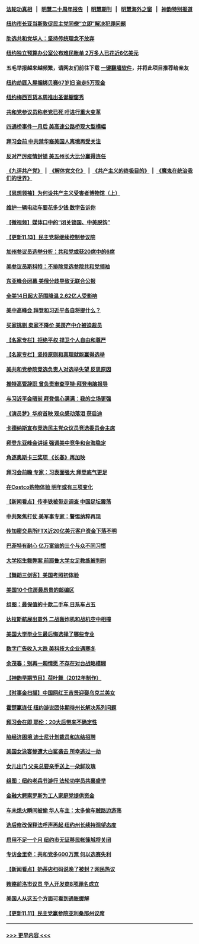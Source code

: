 #### [法轮功真相](https://github.com/gfw-breaker/truth/blob/master/README.md?t=0) &nbsp;&nbsp;|&nbsp;&nbsp; [明慧二十周年报告](https://github.com/gfw-breaker/mh-reports/blob/master/README.md?t=0) &nbsp;&nbsp;|&nbsp;&nbsp;[明慧期刊](https://github.com/gfw-breaker/mh-qikan) &nbsp;&nbsp;|&nbsp;&nbsp; [明慧海外之窗](https://github.com/gfw-breaker/mh-news/blob/master/README.md?t=0) &nbsp;&nbsp;|&nbsp;&nbsp; [神韵特别报道](https://github.com/gfw-breaker/mh-news/blob/master/shenyun.md?t=0)
#### [纽约市长亚当斯敦促民主党同僚“立即”解决犯罪问题](../pages/nsc412/n13865385.md?t=11141901) 
#### [助选共和党华人：坚持传统理念不放弃](../pages/nsc412/n13865355.md?t=11141901) 
#### [纽约独立预算办公室公布难民账单 2万多人已花近6亿美元](../pages/nsc412/n13865387.md?t=11141901) 
#### 五毛举报越来越频繁，请网友们前往下载 [一键翻墙软件](https://github.com/gfw-breaker/ssr-accounts)，并将此项目推荐给亲友
#### [纽约劫匪入屋捆绑贝赛67岁妇 盗走5万现金](../pages/nsc412/n13865389.md?t=11141901) 
#### [纽约梅西百货本周推出圣诞橱窗秀](../pages/nsc412/n13865346.md?t=11141901) 
#### [共和党参议员称老党已死 吁进行重大变革](../pages/nsc412/n13865301.md?t=11141901) 
#### [四通桥事件一月后 美高速公路桥现大型横幅](../pages/nsc412/n13865320.md?t=11141901) 
#### [拜习会前 中共禁华裔美国人离境再受关注](../pages/nsc412/n13865282.md?t=11141901) 
#### [反对严厉疫情封锁 美五州长大比分赢得连任](../pages/nsc412/n13865180.md?t=11141901) 
#### [《九评共产党》](https://github.com/begood0513/9ping.md/blob/master/README.md) &nbsp;|&nbsp; [《解体党文化》](../../../../jtdwh.md/blob/master/README.md)  &nbsp;|&nbsp; [《共产主义的终极目的》](../../../../gczydzjmd.md/blob/master/README.md) &nbsp;|&nbsp; [《魔鬼在统治我们的世界》](../../../../mgztzwmdsj.md/blob/master/README.md) 
#### [【思想领袖】为何设共产主义受害者博物馆（上）](../pages/nsc412/n13864792.md?t=11141901) 
#### [维护一辆电动车要花多少钱 数字告诉你](../pages/nsc412/n13842149.md?t=11141901) 
#### [【微视频】媒体口中的“闭关锁国、中美脱钩”](../pages/nsc412/n13865110.md?t=11141901) 
#### [【更新11.13】民主党将继续控制参议院](../pages/nsc412/n13864677.md?t=11141901) 
#### [加州参议员选举分析：共和党或获20席中的6席](../pages/nsc412/n13865253.md?t=11141901) 
#### [美参议员斯科特：不排除竞选参院共和党领袖](../pages/nsc412/n13865215.md?t=11141901) 
#### [东亚峰会闭幕 美俄分歧导致无联合公报](../pages/nsc412/n13865227.md?t=11141901) 
#### [全美14日起大范围降温 2.62亿人受影响](../pages/nsc412/n13865229.md?t=11141901) 
#### [美中高峰会 拜登和习近平各自将提什么？](../pages/nsc412/n13865184.md?t=11141901) 
#### [买家挑剔 卖家不降价 美房产中介被迫裁员](../pages/nsc412/n13865228.md?t=11141901) 
#### [【名家专栏】拒绝平权 捍卫个人自由和尊严](../pages/nsc412/n13865084.md?t=11141901) 
#### [【名家专栏】坚持原则和真理就能赢得选举](../pages/nsc412/n13865086.md?t=11141901) 
#### [美共和党参院竞选负责人对选举失望 反思原因](../pages/nsc412/n13865166.md?t=11141901) 
#### [推特高管辞职 曾负责审查亨特‧拜登电脑报导](../pages/nsc412/n13865162.md?t=11141901) 
#### [与习近平会晤前 拜登信心满满：我的立场更强](../pages/nsc412/n13865043.md?t=11141901) 
#### [《演员梦》华府首映 观众感动落泪 获启迪](../pages/nsc412/n13865126.md?t=11141901) 
#### [卡德纳斯宣布竞选民主党众议员竞选委员会主席](../pages/nsc412/n13863688.md?t=11141901) 
#### [拜登东亚峰会讲话 强调美中竞争和台海稳定](../pages/nsc412/n13865106.md?t=11141901) 
#### [角逐奥斯卡三奖项 《长春》再加映](../pages/nsc412/n13864512.md?t=11141901) 
#### [拜习会前瞻 专家：习表面强大 拜登底气更足](../pages/nsc412/n13865041.md?t=11141901) 
#### [在Costco购物体验 明年或有三项变化](../pages/nsc412/n13863826.md?t=11141901) 
#### [【新闻看点】传李铁被带走调查 中国足坛震荡](../pages/nsc412/n13865071.md?t=11141901) 
#### [中共聚焦打仗 美军事专家：警惕纳粹再现](../pages/nsc412/n13864932.md?t=11141901) 
#### [传加密交易所FTX近20亿美元客户资金下落不明](../pages/nsc412/n13864886.md?t=11141901) 
#### [巴菲特有耐心 亿万富翁的三个与众不同习惯](../pages/nsc412/n13863041.md?t=11141901) 
#### [大学招生舞弊案 前耶鲁大学女足教练被判刑](../pages/nsc412/n13864509.md?t=11141901) 
#### [【舞蹈三剑客】美国考照初体验](../pages/nsc412/n13864846.md?t=11141901) 
#### [美国10个住房最昂贵的邮编区](../pages/nsc412/n13864871.md?t=11141901) 
#### [组图：最保值的十款二手车 日系车占五](../pages/nsc412/n13864791.md?t=11141901) 
#### [达拉斯航展出意外 二战轰炸机和战机空中相撞](../pages/nsc412/n13864872.md?t=11141901) 
#### [美国大学毕业生最后悔选择了哪些专业](../pages/nsc412/n13864869.md?t=11141901) 
#### [数字广告收入大跌 美科技大企业遇寒冬](../pages/nsc412/n13864456.md?t=11141901) 
#### [余茂春：别再一厢情愿 不存在对台战略模糊](../pages/nsc412/n13864853.md?t=11141901) 
#### [【神韵早期节目】荷叶舞（2012年制作）](../pages/nsc412/n13864803.md?t=11141901) 
#### [【时事金扫描】中国网红王吉贤迎娶乌克兰美女](../pages/nsc412/n13864751.md?t=11141901) 
#### [霍楚赢连任 纽约游说团体期待州长解决系列问题](../pages/nsc412/n13864804.md?t=11141901) 
#### [拜习会在即 耶伦：20大后带来不确定性](../pages/nsc412/n13864805.md?t=11141901) 
#### [陷经济困境 迪士尼计划裁员和冻结招聘](../pages/nsc412/n13864794.md?t=11141901) 
#### [美国女泳客惨遭大白鲨袭击 所幸逃过一劫](../pages/nsc412/n13864012.md?t=11141901) 
#### [女儿出门 父亲总要亲手送上一朵鲜玫瑰](../pages/nsc412/n13864543.md?t=11141901) 
#### [组图：纽约老兵节游行 法轮功学员共襄盛举](../pages/nsc412/n13864516.md?t=11141901) 
#### [金融大鳄索罗斯为工人家庭党提供资金](../pages/nsc412/n13864513.md?t=11141901) 
#### [车未熄火瞬间被偷 华人车主：太多偷车贼路边游荡](../pages/nsc412/n13864491.md?t=11141901) 
#### [选后修改保释法呼声再起 纽约州长续持观望态度](../pages/nsc412/n13864486.md?t=11141901) 
#### [启用不足一个月 纽约市无证移民帐篷城将关闭](../pages/nsc412/n13864488.md?t=11141901) 
#### [专访金里奇：共和党多600万票 何以选赛失利](../pages/nsc412/n13864496.md?t=11141901) 
#### [【新闻看点】奶茶店扫码说晚了被封？网民热议](../pages/nsc412/n13864380.md?t=11141901) 
#### [贿赂前洛市议员 华人开发商8项罪名成立](../pages/nsc412/n13864572.md?t=11141901) 
#### [美国人从这五个方面可看到通胀缓解](../pages/nsc412/n13864426.md?t=11141901) 
#### [【更新11.11】民主党赢参院亚利桑那州议席](../pages/nsc412/n13864172.md?t=11141901) 

----
#### [ >>> 更早内容 <<< ](../indexes/nsc412-earlier.md)
